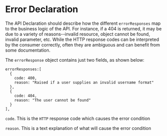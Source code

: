 Error Declaration
==========

The API Declaration should describe how the different `errorResponses` map to the
business logic of the API.  For instance, if a 404 is returned, it may be due to a variety
of reasons--invalid resource, object cannot be found, invalid parameter, etc.  While
the HTTP response codes can be interpreted by the consumer correctly, often they are
ambiguous and can benefit from some documentation.

The `errorResponse` object contains just two fields, as shown below:

```
errorResponses:[
  {
    code: 400,
    reason: "Raised if a user supplies an invalid username format"
  },
  {
    code: 404,
    reason: "The user cannot be found"
  }
],

```

`code`.  This is the `HTTP` response code which causes the error condition

`reason`.  This is a text explanation of what will cause the error condition 